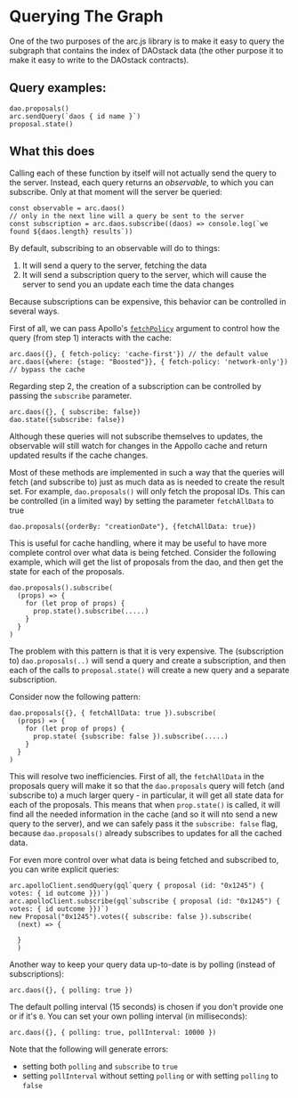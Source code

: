 # Querying The Graph


One of the two purposes of the arc.js library is to make it easy to query the subgraph that contains the index of DAOstack data (the other purpose it to make it easy to write to the DAOstack contracts).

## Query examples:

```
dao.proposals()
arc.sendQuery(`daos { id name }`)
proposal.state()
```

## What this does

Calling each of these function by itself will not actually send the query to the server.
Instead, each query returns an *observable*, to which you can subscribe.
Only at that moment will the server be queried:

```
const observable = arc.daos()
// only in the next line will a query be sent to the server
const subscription = arc.daos.subscribe((daos) => console.log(`we found ${daos.length} results`))
```

By default, subscribing to an observable will do to things:

1. It will send a query to the server, fetching the data
2. It will send a subscription query to the server, which will cause the server to send you an update each time the data changes


Because subscriptions can be expensive, this behavior can be controlled in several ways.

First of all, we can pass Apollo's [`fetchPolicy`](https://www.apollographql.com/docs/react/api/react-apollo/#optionsfetchpolicy) argument to control how the query (from step 1) interacts with the cache:
```
arc.daos({}, { fetch-policy: 'cache-first'}) // the default value
arc.daos({where: {stage: "Boosted"}}, { fetch-policy: 'network-only'}) // bypass the cache
```


Regarding step 2, the creation of a subscription can be controlled by passing the `subscribe` parameter.
```
arc.daos({}, { subscribe: false})
dao.state({subscribe: false})
```
Although these queries will not subscribe themselves to updates, the observable will still watch for changes in the Appollo cache and return updated results if the cache changes.

Most of these methods are implemented in such a way that the queries will fetch (and subscribe to) just as much data as is needed to create the result set. For example, `dao.proposals()` will only fetch the proposal IDs. This can be controlled (in a limited way) by setting the parameter `fetchAllData` to true
```
dao.proposals({orderBy: "creationDate"}, {fetchAllData: true})
```
This is useful for cache handling, where it may be useful to have more complete control over what data is being fetched. Consider the following example, which will get the list of proposals from the dao, and then get the state for each of the proposals.
```
dao.proposals().subscribe(
  (props) => {
    for (let prop of props) {
      prop.state().subscribe(.....)
    }
  }
)
```
The problem with this pattern is that it is very expensive. The (subscription to) `dao.proposals(..)` will send a query and create a subscription, and then each of the calls to `proposal.state()` will create a new query and a separate subscription.

Consider now the following pattern:
```
dao.proposals({}, { fetchAllData: true }).subscribe(
  (props) => {
    for (let prop of props) {
      prop.state( {subscribe: false }).subscribe(.....)
    }
  }
)
```
This will resolve two inefficiencies. First of all, the `fetchAllData` in the proposals query will make it so that the
`dao.proposals` query will fetch (and subscribe to) a much larger query - in particular, it will get all state data for each of the proposals. This means that when `prop.state()` is called, it will find all the needed information in the cache (and so it will nto send a new query to the server), and we can safely pass it the `subscribe: false` flag, because `dao.proposals()` already subscribes to updates for all the cached data.

For even more control over what data is being fetched and subscribed to, you can write explicit queries:

```
arc.apolloClient.sendQuery(gql`query { proposal (id: "0x1245") { votes: { id outcome }})`)
arc.apolloClient.subscribe(gql`subscribe { proposal (id: "0x1245") { votes: { id outcome }})`)
new Proposal("0x1245").votes({ subscribe: false }).subscribe(
  (next) => {

  }
  )
```
Another way to keep your query data up-to-date is by polling (instead of subscriptions):

```
arc.daos({}, { polling: true })
```
The default polling interval (15 seconds) is chosen if you don't provide one or if it's `0`. You can set your own polling interval (in milliseconds):
```
arc.daos({}, { polling: true, pollInterval: 10000 })
```
Note that the following will generate errors:
- setting both `polling` and `subscribe` to `true`
- setting `pollInterval` without setting `polling` or with setting `polling` to `false`
